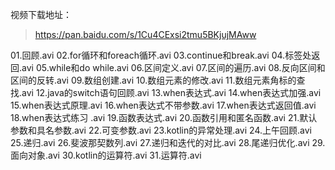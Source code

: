 视频下载地址：

>https://pan.baidu.com/s/1Cu4CExsi2tmu5BKjujMAww
>





 01.回顾.avi
    02.for循环和foreach循环.avi
    03.continue和break.avi
    04.标签处返回.avi
    05.while和do while.avi
    06.区间定义.avi
    07.区间的遍历.avi
    08.反向区间和区间的反转.avi
    09.数组创建.avi
    10.数组元素的修改.avi
    11.数组元素角标的查找.avi
    12.java的switch语句回顾.avi
    13.when表达式.avi
    14.when表达式加强.avi
    15.when表达式原理.avi
    16.when表达式不带参数.avi
    17.when表达式返回值.avi
    18.when表达式练习 .avi
    19.函数表达式.avi
    20.函数引用和匿名函数.avi
    21.默认参数和具名参数.avi
    22.可变参数.avi
    23.kotlin的异常处理.avi
    24.上午回顾.avi
    25.递归.avi
    26.斐波那契数列.avi
    27.递归和迭代的对比.avi
    28.尾递归优化.avi
    29.面向对象.avi
    30.kotlin的运算符.avi
    31.运算符.avi